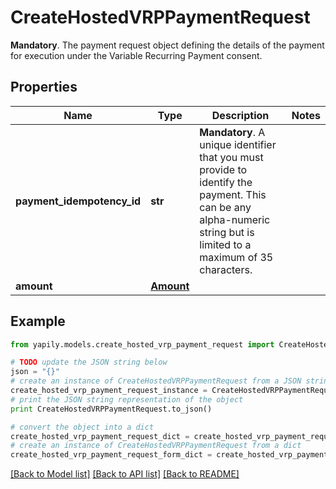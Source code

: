 # CreateHostedVRPPaymentRequest

__Mandatory__. The payment request object defining the details of the payment for execution under the Variable Recurring Payment consent.

## Properties
Name | Type | Description | Notes
------------ | ------------- | ------------- | -------------
**payment_idempotency_id** | **str** | __Mandatory__. A unique identifier that you must provide to identify the payment. This can be any alpha-numeric string but is limited to a maximum of 35 characters. | 
**amount** | [**Amount**](Amount.md) |  | 

## Example

```python
from yapily.models.create_hosted_vrp_payment_request import CreateHostedVRPPaymentRequest

# TODO update the JSON string below
json = "{}"
# create an instance of CreateHostedVRPPaymentRequest from a JSON string
create_hosted_vrp_payment_request_instance = CreateHostedVRPPaymentRequest.from_json(json)
# print the JSON string representation of the object
print CreateHostedVRPPaymentRequest.to_json()

# convert the object into a dict
create_hosted_vrp_payment_request_dict = create_hosted_vrp_payment_request_instance.to_dict()
# create an instance of CreateHostedVRPPaymentRequest from a dict
create_hosted_vrp_payment_request_form_dict = create_hosted_vrp_payment_request.from_dict(create_hosted_vrp_payment_request_dict)
```
[[Back to Model list]](../README.md#documentation-for-models) [[Back to API list]](../README.md#documentation-for-api-endpoints) [[Back to README]](../README.md)



